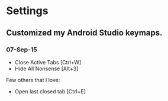 # Settings

## Customized my Android Studio keymaps. 

### 07-Sep-15

- Close Active Tabs [Ctrl+W]
- Hide All Nonsense [Alt+3]

Few others that I love:

- Open last closed tab [Ctrl+E]


